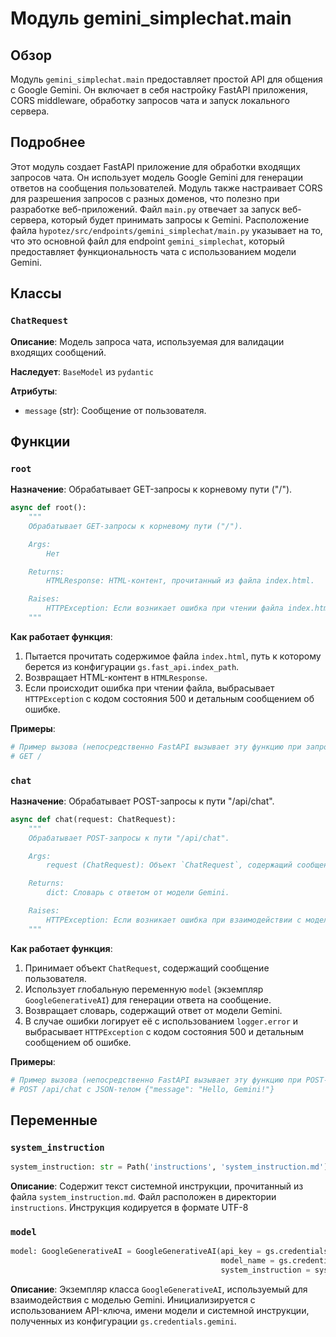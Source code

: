 # Модуль gemini_simplechat.main

## Обзор

Модуль `gemini_simplechat.main` предоставляет простой API для общения с Google Gemini. Он включает в себя настройку FastAPI приложения, CORS middleware, обработку запросов чата и запуск локального сервера.

## Подробнее

Этот модуль создает FastAPI приложение для обработки входящих запросов чата. Он использует модель Google Gemini для генерации ответов на сообщения пользователей. Модуль также настраивает CORS для разрешения запросов с разных доменов, что полезно при разработке веб-приложений.
Файл `main.py` отвечает за запуск веб-сервера, который будет принимать запросы к Gemini.
Расположение файла `hypotez/src/endpoints/gemini_simplechat/main.py` указывает на то, что это основной файл для endpoint `gemini_simplechat`, который предоставляет функциональность чата с использованием модели Gemini.

## Классы

### `ChatRequest`

**Описание**: Модель запроса чата, используемая для валидации входящих сообщений.

**Наследует**: `BaseModel` из `pydantic`

**Атрибуты**:

-   `message` (str): Сообщение от пользователя.

## Функции

### `root`

**Назначение**: Обрабатывает GET-запросы к корневому пути ("/").

```python
async def root():
    """
    Обрабатывает GET-запросы к корневому пути ("/").

    Args:
        Нет

    Returns:
        HTMLResponse: HTML-контент, прочитанный из файла index.html.

    Raises:
        HTTPException: Если возникает ошибка при чтении файла index.html.
    """
```

**Как работает функция**:

1.  Пытается прочитать содержимое файла `index.html`, путь к которому берется из конфигурации `gs.fast_api.index_path`.
2.  Возвращает HTML-контент в `HTMLResponse`.
3.  Если происходит ошибка при чтении файла, выбрасывает `HTTPException` с кодом состояния 500 и детальным сообщением об ошибке.

**Примеры**:

```python
# Пример вызова (непосредственно FastAPI вызывает эту функцию при запросе)
# GET /
```

### `chat`

**Назначение**: Обрабатывает POST-запросы к пути "/api/chat".

```python
async def chat(request: ChatRequest):
    """
    Обрабатывает POST-запросы к пути "/api/chat".

    Args:
        request (ChatRequest): Объект `ChatRequest`, содержащий сообщение пользователя.

    Returns:
        dict: Словарь с ответом от модели Gemini.

    Raises:
        HTTPException: Если возникает ошибка при взаимодействии с моделью Gemini.
    """
```

**Как работает функция**:

1.  Принимает объект `ChatRequest`, содержащий сообщение пользователя.
2.  Использует глобальную переменную `model` (экземпляр `GoogleGenerativeAI`) для генерации ответа на сообщение.
3.  Возвращает словарь, содержащий ответ от модели Gemini.
4.  В случае ошибки логирует её с использованием `logger.error` и выбрасывает `HTTPException` с кодом состояния 500 и детальным сообщением об ошибке.

**Примеры**:

```python
# Пример вызова (непосредственно FastAPI вызывает эту функцию при POST-запросе)
# POST /api/chat с JSON-телом {"message": "Hello, Gemini!"}
```

## Переменные

### `system_instruction`

```python
system_instruction: str = Path('instructions', 'system_instruction.md').read_text(encoding='UTF-8')
```

**Описание**: Содержит текст системной инструкции, прочитанный из файла `system_instruction.md`.
Файл расположен в директории `instructions`. Инструкция кодируется в формате UTF-8

### `model`

```python
model: GoogleGenerativeAI = GoogleGenerativeAI(api_key = gs.credentials.gemini.api_key, 
                                               model_name = gs.credentials.gemini.model_name, 
                                               system_instruction = system_instruction)
```

**Описание**: Экземпляр класса `GoogleGenerativeAI`, используемый для взаимодействия с моделью Gemini.
Инициализируется с использованием API-ключа, имени модели и системной инструкции, полученных из конфигурации `gs.credentials.gemini`.
